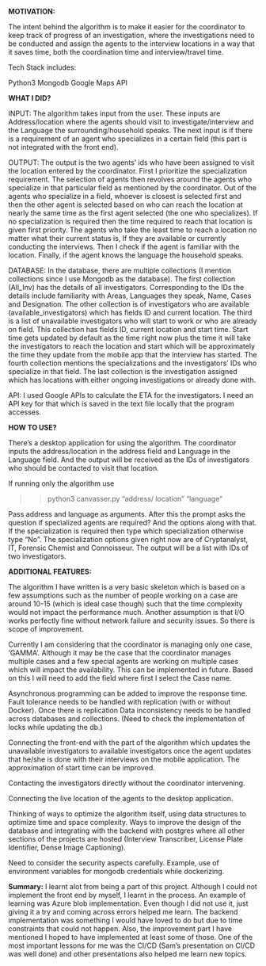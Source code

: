 **MOTIVATION:**

The intent behind the algorithm is to make it easier for the coordinator to keep track of progress of an investigation, where the investigations need to be conducted and assign the agents to the interview locations in a way that it saves time, both the coordination time and interview/travel time.

Tech Stack includes:

Python3
Mongodb
Google Maps API

**WHAT I DID?**

INPUT: The algorithm takes input from the user. These inputs are Address/location where the agents should visit to investigate/interview and the Language the surrounding/household speaks. The next input is if there is a requirement of an agent who specializes in a certain field (this part is not integrated with the front end).

OUTPUT: The output is the two agents’ ids who have been assigned to visit the location entered by the coordinator. First I prioritize the specialization requirement. The selection of agents then revolves around the agents who specialize in that particular field as mentioned by the coordinator. Out of the agents who specialize in a field, whoever is closest is selected first and then the other agent is selected based on who can reach the location at nearly the same time as the first agent selected (the one who specializes).
If no specialization is required then the time required to reach that location is given first priority. The agents who take the least time to reach a location no matter what their current status is, If they are available or currently conducting the interviews. Then I check if the agent is familiar with the location. Finally, if the agent knows the language the household speaks.

DATABASE: In the database, there are multiple collections (I mention collections since I use Mongodb as the database). 
The first collection (All_Inv) has the details of all investigators. Corresponding to the IDs the details include familiarity with Areas, Languages they speak, Name, Cases and Designation. The other collection is of investigators who are available (available_investigators) which has fields ID and current location. 
The third is a list of unavailable investigators who will start to work or who are already on field. This collection has fields ID, current location and start time. Start time gets updated by default as the time right now plus the time it will take the investigators to reach the location and start which will be approximately the time they update from the mobile app that the interview has started. The fourth collection mentions the specializations and the investigators’ IDs who specialize in that field. The last collection is the investigation assigned which has locations with either ongoing investigations or already done with.

API: I used Google APIs to calculate the ETA for the investigators. I need an API key for that which is saved in the text file locally that the program accesses.

**HOW TO USE?**

There’s a desktop application for using the algorithm. The coordinator inputs the address/location in the address field and Language in the Language field. And the output will be received as the IDs of investigators who should be contacted to visit that location.

If running only the algorithm use
 >> python3 canvasser.py  “address/ location” “language”

Pass address and language as arguments. After this the prompt asks the question if specialized agents are required? And the options along with that. If the specialization is required then type which specialization otherwise type “No”. The specialization options given right now are of Cryptanalyst, IT, Forensic Chemist and Connoisseur. 
The output will be a list with IDs of two investigators.

**ADDITIONAL FEATURES:**

The algorithm I have written is a very basic skeleton which is based on a few assumptions such as the number of people working on a case are around 10-15 (which is ideal case though) such that the time complexity would not impact the performance much. Another assumption is that I/O works perfectly fine without network failure and security issues. So there is scope of improvement.

Currently I am considering that the coordinator is managing only one case, ‘GAMMA’. Although it may be the case that the coordinator manages multiple cases and a few special agents are working on multiple cases which will impact the availability. This can be implemented in future. Based on this I will need to add the field where first I select the Case name.

Asynchronous programming can be added to improve the response time.  Fault tolerance needs to be handled with replication (with or without Docker). Once there is replication Data inconsistency needs to be handled across databases and collections. (Need to check the implementation of locks while updating the db.)

Connecting the front-end with the part of the algorithm which updates the unavailable investigators to available investigators once the agent updates that he/she is done with their interviews on the mobile application. The approximation of start time can be improved.

Contacting the investigators directly without the coordinator intervening. 

Connecting the live location of the agents to the desktop application.

Thinking of ways to optimize the algorithm itself, using data structures to optimize time and space complexity.
Ways to improve the design of the database and integrating with the backend with postgres where all other sections of the projects are hosted (Interview Transcriber, License Plate Identifier, Dense Image Captioning).

Need to consider the security aspects carefully. Example, use of environment variables for mongodb credentials while dockerizing.

**Summary:**
I learnt alot from being a part of this project. Although I could not implement the front end by myself, I learnt in the process. An example of learning was Azure blob implementation. Even though I did not use it, just giving it a try and coming across errors helped me learn. The backend implementation was something I would have loved to do but due to time constraints that could not happen. Also, the improvement part I have mentioned I hoped to have implemented at least some of those. One of the most important lessons for me was the CI/CD (Sam’s presentation on CI/CD was well done) and other presentations also helped me learn new topics.


